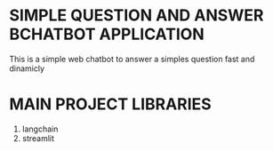 # SIMPLE QUESTION AND ANSWER BCHATBOT APPLICATION
This is a simple web chatbot to answer a simples question fast and dinamicly

# MAIN PROJECT LIBRARIES
1. langchain
2. streamlit